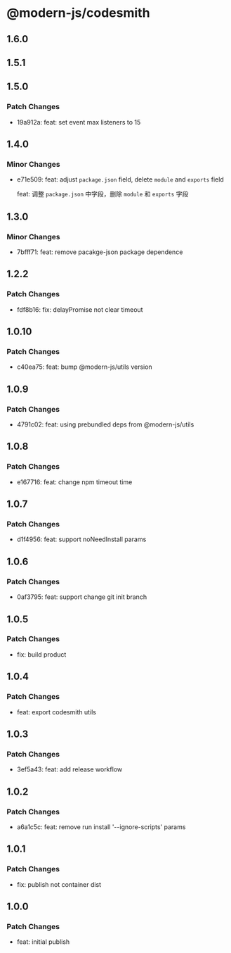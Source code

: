 # @modern-js/codesmith

## 1.6.0

## 1.5.1

## 1.5.0

### Patch Changes

- 19a912a: feat: set event max listeners to 15

## 1.4.0

### Minor Changes

- e71e509: feat: adjust `package.json` field, delete `module` and `exports` field

  feat: 调整 `package.json` 中字段，删除 `module` 和 `exports` 字段

## 1.3.0

### Minor Changes

- 7bfff71: feat: remove pacakge-json package dependence

## 1.2.2

### Patch Changes

- fdf8b16: fix: delayPromise not clear timeout

## 1.0.10

### Patch Changes

- c40ea75: feat: bump @modern-js/utils version

## 1.0.9

### Patch Changes

- 4791c02: feat: using prebundled deps from @modern-js/utils

## 1.0.8

### Patch Changes

- e167716: feat: change npm timeout time

## 1.0.7

### Patch Changes

- d1f4956: feat: support noNeedInstall params

## 1.0.6

### Patch Changes

- 0af3795: feat: support change git init branch

## 1.0.5

### Patch Changes

- fix: build product

## 1.0.4

### Patch Changes

- feat: export codesmith utils

## 1.0.3

### Patch Changes

- 3ef5a43: feat: add release workflow

## 1.0.2

### Patch Changes

- a6a1c5c: feat: remove run install '--ignore-scripts' params

## 1.0.1

### Patch Changes

- fix: publish not container dist

## 1.0.0

### Patch Changes

- feat: initial publish
